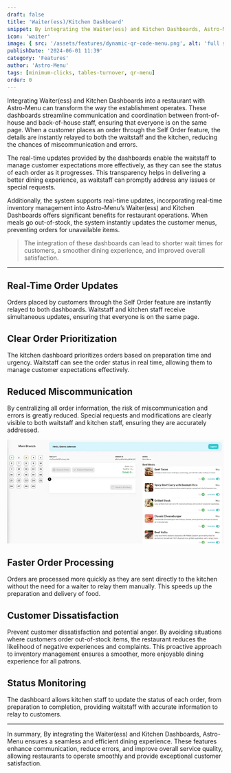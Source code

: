 ```yaml
---
draft: false
title: 'Waiter(ess)/Kitchen Dashboard'
snippet: By integrating the Waiter(ess) and Kitchen Dashboards, Astro-Menu ensures a seamless and efficient dining experience. These features enhance communication, reduce errors, and improve overall service quality, allowing restaurants to operate smoothly and provide exceptional customer satisfaction.
icon: 'waiter'
image: { src: '/assets/features/dynamic-qr-code-menu.png', alt: 'full stack web development' }
publishDate: '2024-06-01 11:39'
category: 'Features'
author: 'Astro-Menu'
tags: [minimum-clicks, tables-turnover, qr-menu]
order: 0
---
```


Integrating Waiter(ess) and Kitchen Dashboards into a restaurant with Astro-Menu can transform the way the establishment operates. These dashboards streamline communication and coordination between front-of-house and back-of-house staff, ensuring that everyone is on the same page. When a customer places an order through the Self Order feature, the details are instantly relayed to both the waitstaff and the kitchen, reducing the chances of miscommunication and errors.

The real-time updates provided by the dashboards enable the waitstaff to manage customer expectations more effectively, as they can see the status of each order as it progresses. This transparency helps in delivering a better dining experience, as waitstaff can promptly address any issues or special requests.

Additionally, the system supports real-time updates, incorporating real-time inventory management into Astro-Menu’s Waiter(ess) and Kitchen Dashboards offers significant benefits for restaurant operations. When meals go out-of-stock, the system instantly updates the customer menus, preventing orders for unavailable items.

> <p class='text-primary'>The integration of these dashboards can lead to shorter wait times for customers, a smoother dining experience, and improved overall satisfaction.</p>

---

## Real-Time Order Updates

Orders placed by customers through the Self Order feature are instantly relayed to both dashboards. Waitstaff and kitchen staff receive simultaneous updates, ensuring that everyone is on the same page.

## Clear Order Prioritization

The kitchen dashboard prioritizes orders based on preparation time and urgency. Waitstaff can see the order status in real time, allowing them to manage customer expectations effectively.

## Reduced Miscommunication

By centralizing all order information, the risk of miscommunication and errors is greatly reduced. Special requests and modifications are clearly visible to both waitstaff and kitchen staff, ensuring they are accurately addressed.

<div class='flex justify-center'>
<img src='/public/assets/features/waiter-kitchen-dashboard.webp' class='rounded-md' />
</div>

## Faster Order Processing

Orders are processed more quickly as they are sent directly to the kitchen without the need for a waiter to relay them manually. This speeds up the preparation and delivery of food.

## Customer Dissatisfaction

Prevent customer dissatisfaction and potential anger. By avoiding situations where customers order out-of-stock items, the restaurant reduces the likelihood of negative experiences and complaints. This proactive approach to inventory management ensures a smoother, more enjoyable dining experience for all patrons.

## Status Monitoring

The dashboard allows kitchen staff to update the status of each order, from preparation to completion, providing waitstaff with accurate information to relay to customers.

---

In summary, By integrating the Waiter(ess) and Kitchen Dashboards, Astro-Menu ensures a seamless and efficient dining experience. These features enhance communication, reduce errors, and improve overall service quality, allowing restaurants to operate smoothly and provide exceptional customer satisfaction.
